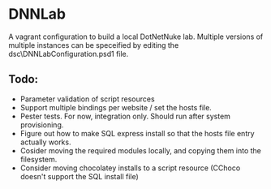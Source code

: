 # DNNLab

A vagrant configuration to build a local DotNetNuke lab. Multiple versions of multiple instances can be speceified 
by editing the dsc\DNNLabConfiguration.psd1 file.

## Todo:
- Parameter validation of script resources
- Support multiple bindings per website / set the hosts file.
- Pester tests. For now, integration only. Should run after system provisioning.
- Figure out how to make SQL express install so that the hosts file entry actually works.
- Cosider moving the required modules locally, and copying them into the filesystem.
- Consider moving chocolatey installs to a script resource (CChoco doesn't support the SQL install file)